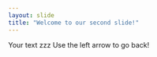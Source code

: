 ```yaml
---
layout: slide
title: "Welcome to our second slide!"
---
```

Your text zzz
Use the left arrow to go back!
